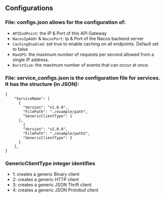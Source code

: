 ## Configurations

### File: configs.json allows for the configuration of:
* `APIEndPoint`: the IP & Port of this API Gateway
* `NacosIpAddr` & `NacosPort`: Ip & Port of the Nacos backend server
* `CachingEnabled`: set true to enable caching on all endpoints. Default set to false
* `MaxQPS`: the maximum number of requests per second allowed from a single IP address.
* `BurstSize`: the maximum number of events that can occur at once.

### File: service_configs.json is the configuration file for services. It has the structure (in JSON):
```
{
    "ServiceName": [
      {
        "Version": "v1.0.0",
        "FilePath": "./example/path",
        "GenericClientType": 1
      },
        {
        "Version": "v2.0.0",
        "FilePath": "./example/path2",
        "GenericClientType": 2
      }
    ],
}
```

### GenericClientType integer identifies
* 1: creates a generic Binary client
* 2: creates a generic HTTP client
* 3: creates a generic JSON Thrift client
* 4: creates a generic JSON Protobuf client